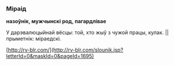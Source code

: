### Міраід
**назоўнік, мужчынскі род, пагардлівае**

У дарэвалюцыйнай вёсцы: той, хто жыў з чужой працы, кулак. || прыметнік: міраедскі.

<a rel="author">[http://rv-blr.com/](http://rv-blr.com/slounik.jsp?letterId=0&maskId=0&pageId=1695)</a>
